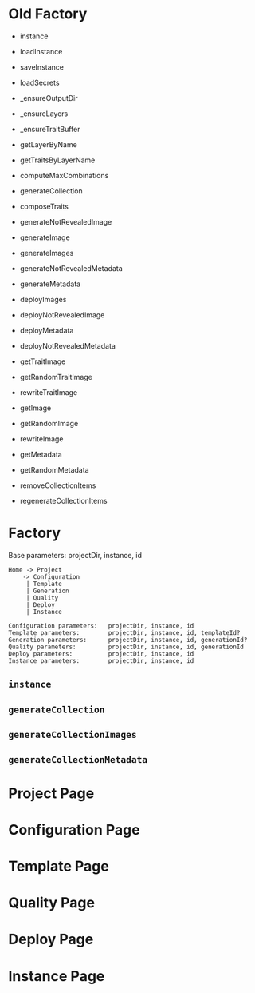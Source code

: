 # Old Factory

- instance
- loadInstance
- saveInstance

- loadSecrets

- \_ensureOutputDir
- \_ensureLayers
- \_ensureTraitBuffer

- getLayerByName
- getTraitsByLayerName

- computeMaxCombinations

- generateCollection

- composeTraits
- generateNotRevealedImage
- generateImage
- generateImages

- generateNotRevealedMetadata
- generateMetadata

- deployImages
- deployNotRevealedImage
- deployMetadata
- deployNotRevealedMetadata

- getTraitImage
- getRandomTraitImage
- rewriteTraitImage

- getImage
- getRandomImage
- rewriteImage

- getMetadata
- getRandomMetadata

- removeCollectionItems
- regenerateCollectionItems

# Factory

Base parameters: projectDir, instance, id

```
Home -> Project
    -> Configuration
     | Template
     | Generation
     | Quality
     | Deploy
     | Instance
```

```
Configuration parameters:   projectDir, instance, id
Template parameters:        projectDir, instance, id, templateId?
Generation parameters:      projectDir, instance, id, generationId?
Quality parameters:         projectDir, instance, id, generationId
Deploy parameters:          projectDir, instance, id
Instance parameters:        projectDir, instance, id
```

## `instance`

## `generateCollection`

## `generateCollectionImages`

## `generateCollectionMetadata`

# Project Page

# Configuration Page

# Template Page

# Quality Page

# Deploy Page

# Instance Page
